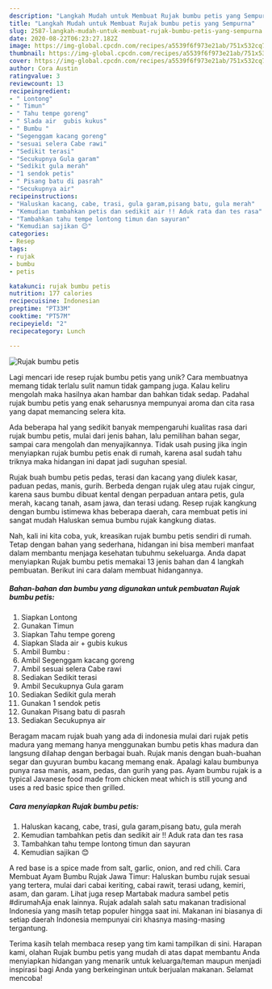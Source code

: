 ```yaml
---
description: "Langkah Mudah untuk Membuat Rujak bumbu petis yang Sempurna"
title: "Langkah Mudah untuk Membuat Rujak bumbu petis yang Sempurna"
slug: 2587-langkah-mudah-untuk-membuat-rujak-bumbu-petis-yang-sempurna
date: 2020-08-22T06:23:27.182Z
image: https://img-global.cpcdn.com/recipes/a5539f6f973e21ab/751x532cq70/rujak-bumbu-petis-foto-resep-utama.jpg
thumbnail: https://img-global.cpcdn.com/recipes/a5539f6f973e21ab/751x532cq70/rujak-bumbu-petis-foto-resep-utama.jpg
cover: https://img-global.cpcdn.com/recipes/a5539f6f973e21ab/751x532cq70/rujak-bumbu-petis-foto-resep-utama.jpg
author: Cora Austin
ratingvalue: 3
reviewcount: 13
recipeingredient:
- " Lontong"
- " Timun"
- " Tahu tempe goreng"
- " Slada air  gubis kukus"
- " Bumbu "
- "Segenggam kacang goreng"
- "sesuai selera Cabe rawi"
- "Sedikit terasi"
- "Secukupnya Gula garam"
- "Sedikit gula merah"
- "1 sendok petis"
- " Pisang batu di pasrah"
- "Secukupnya air"
recipeinstructions:
- "Haluskan kacang, cabe, trasi, gula garam,pisang batu, gula merah"
- "Kemudian tambahkan petis dan sedikit air !! Aduk rata dan tes rasa"
- "Tambahkan tahu tempe lontong timun dan sayuran"
- "Kemudian sajikan 😊"
categories:
- Resep
tags:
- rujak
- bumbu
- petis

katakunci: rujak bumbu petis 
nutrition: 177 calories
recipecuisine: Indonesian
preptime: "PT33M"
cooktime: "PT57M"
recipeyield: "2"
recipecategory: Lunch

---
```



![Rujak bumbu petis](https://img-global.cpcdn.com/recipes/a5539f6f973e21ab/751x532cq70/rujak-bumbu-petis-foto-resep-utama.jpg)

Lagi mencari ide resep rujak bumbu petis yang unik? Cara membuatnya memang tidak terlalu sulit namun tidak gampang juga. Kalau keliru mengolah maka hasilnya akan hambar dan bahkan tidak sedap. Padahal rujak bumbu petis yang enak seharusnya mempunyai aroma dan cita rasa yang dapat memancing selera kita.

Ada beberapa hal yang sedikit banyak mempengaruhi kualitas rasa dari rujak bumbu petis, mulai dari jenis bahan, lalu pemilihan bahan segar, sampai cara mengolah dan menyajikannya. Tidak usah pusing jika ingin menyiapkan rujak bumbu petis enak di rumah, karena asal sudah tahu triknya maka hidangan ini dapat jadi suguhan spesial.

Rujak buah bumbu petis pedas, terasi dan kacang yang diulek kasar, paduan pedas, manis, gurih. Berbeda dengan rujak uleg atau rujak cingur, karena saus bumbu dibuat kental dengan perpaduan antara petis, gula merah, kacang tanah, asam jawa, dan terasi udang. Resep rujak kangkung dengan bumbu istimewa khas beberapa daerah, cara membuat petis ini sangat mudah Haluskan semua bumbu rujak kangkung diatas.


Nah, kali ini kita coba, yuk, kreasikan rujak bumbu petis sendiri di rumah. Tetap dengan bahan yang sederhana, hidangan ini bisa memberi manfaat dalam membantu menjaga kesehatan tubuhmu sekeluarga. Anda dapat menyiapkan Rujak bumbu petis memakai 13 jenis bahan dan 4 langkah pembuatan. Berikut ini cara dalam membuat hidangannya.

<!--inarticleads1-->

##### Bahan-bahan dan bumbu yang digunakan untuk pembuatan Rujak bumbu petis:

1. Siapkan  Lontong
1. Gunakan  Timun
1. Siapkan  Tahu tempe goreng
1. Siapkan  Slada air + gubis kukus
1. Ambil  Bumbu :
1. Ambil Segenggam kacang goreng
1. Ambil sesuai selera Cabe rawi
1. Sediakan Sedikit terasi
1. Ambil Secukupnya Gula garam
1. Sediakan Sedikit gula merah
1. Gunakan 1 sendok petis
1. Gunakan  Pisang batu di pasrah
1. Sediakan Secukupnya air


Beragam macam rujak buah yang ada di indonesia mulai dari rujak petis madura yang memang hanya menggunakan bumbu petis khas madura dan langsung dilahap dengan berbagai buah. Rujak manis dengan buah-buahan segar dan guyuran bumbu kacang memang enak. Apalagi kalau bumbunya punya rasa manis, asam, pedas, dan gurih yang pas. Ayam bumbu rujak is a typical Javanese food made from chicken meat which is still young and uses a red basic spice then grilled. 

<!--inarticleads2-->

##### Cara menyiapkan Rujak bumbu petis:

1. Haluskan kacang, cabe, trasi, gula garam,pisang batu, gula merah
1. Kemudian tambahkan petis dan sedikit air !! Aduk rata dan tes rasa
1. Tambahkan tahu tempe lontong timun dan sayuran
1. Kemudian sajikan 😊


A red base is a spice made from salt, garlic, onion, and red chili. Cara Membuat Ayam Bumbu Rujak Jawa Timur: Haluskan bumbu rujak sesuai yang tertera, mulai dari cabai keriting, cabai rawit, terasi udang, kemiri, asam, dan garam. Lihat juga resep Martabak madura sambel petis #dirumahAja enak lainnya. Rujak adalah salah satu makanan tradisional Indonesia yang masih tetap populer hingga saat ini. Makanan ini biasanya di setiap daerah Indonesia mempunyai ciri khasnya masing-masing tergantung. 

Terima kasih telah membaca resep yang tim kami tampilkan di sini. Harapan kami, olahan Rujak bumbu petis yang mudah di atas dapat membantu Anda menyiapkan hidangan yang menarik untuk keluarga/teman maupun menjadi inspirasi bagi Anda yang berkeinginan untuk berjualan makanan. Selamat mencoba!
